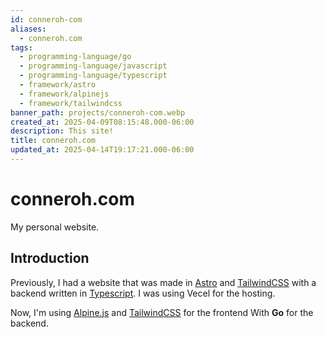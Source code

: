 ```yaml
---
id: conneroh-com
aliases:
  - conneroh.com
tags:
  - programming-language/go
  - programming-language/javascript
  - programming-language/typescript
  - framework/astro
  - framework/alpinejs
  - framework/tailwindcss
banner_path: projects/conneroh-com.webp
created_at: 2025-04-09T08:15:48.000-06:00
description: This site!
title: conneroh.com
updated_at: 2025-04-14T19:17:21.000-06:00
---
```


# conneroh.com

My personal website.


## Introduction

Previously, I had a website that was made in [Astro](https://astro.build/) and [TailwindCSS](https://tailwindcss.com/) with a backend written in [Typescript](tags/programming-language/typescript.md). I was using Vecel for the hosting.

Now, I'm using [Alpine.js](https://alpinejs.dev/) and [TailwindCSS](https://tailwindcss.com/) for the frontend With **Go** for the backend.
